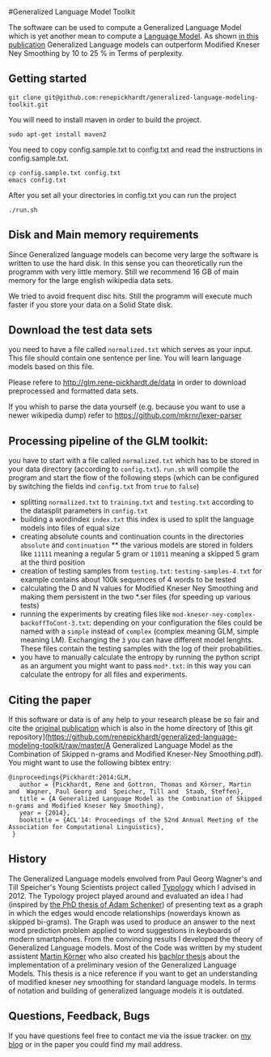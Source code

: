 #Generalized Language Model Toolkit

The software can be used to compute a Generalized Language Model which is yet another mean to compute a [Language Model](http://en.wikipedia.org/wiki/Language_model). As shown [in this publication](http://arxiv.org/pdf/1404.3377v1.pdf) Generalized Language models can outperform Modified Kneser Ney Smoothing by 10 to 25 % in Terms of perplexity.

## Getting started
```
git clone git@github.com:renepickhardt/generalized-language-modeling-toolkit.git
```
You will need to install maven in order to build the project.
```
sudo apt-get install maven2
```

You need to copy config.sample.txt to config.txt and read the instructions in config.sample.txt.
```
cp config.sample.txt config.txt
emacs config.txt
```

After you set all your directories in config.txt you can run the project
```
./run.sh
```

## Disk and Main memory requirements
Since Generalized language models can become very large the software is written to use the hard disk. In this sense you can theoretically run the programm with very little memory. Still we recommend 16 GB of main memory for the large english wikipedia data sets.

We tried to avoid frequent disc hits. Still the programm will execute much faster if you store your data on a Solid State disk.

## Download the test data sets
you need to have a file called `normalized.txt` which serves as your input. This file should contain one sentence per line. You will learn language models based on this file.

Please refere to http://glm.rene-pickhardt.de/data in order to download preprocessed and formatted data sets.

If you whish to parse the data yourself (e.g. because you want to use a newer wikipedia dump) refer to https://github.com/mkrnr/lexer-parser

## Processing pipeline of the GLM toolkit:

you have to start with a file called `normalized.txt` which has to be stored in your data directory (according to `config.txt`). `run.sh` will compile the program and start the flow of the following steps (which can be configured by switching the fields ind `config.txt` from `true` to `false`)

* splitting `normalized.txt` to `training.txt` and `testing.txt` according to the datasplit parameters in `config.txt`
* building a wordindex `index.txt` this index is used to split the language models into files of equal size
* creating absolute counts and continuation counts in the directories `absolute` and `continuation`
** the various models are stored in folders like `11111` meaning a regular 5 gram or `11011` meaning a skipped 5 gram at the third position
* creation of testing samples from `testing.txt`: `testing-samples-4.txt` for example contains about 100k sequences of 4 words to be tested
* calculating the D and N values for Modified Kneser Ney Smoothing and making them persistent in the two *.ser files (for speeding up various tests)
* running the experiments by creating files like `mod-kneser-ney-complex-backoffToCont-3.txt`: depending on your configuration the files could be named with a `simple` instead of `complex` (complex meaning GLM, simple meaning LM). Exchanging the `3` you can have different model lenghts. These files contain the testing samples with the log of their probabilities.
* you have to manually calculate the entropy by running the python script as an argument you might want to pass `mod*.txt`: in this way you can calculate the entropy for all files and experiments.

## Citing the paper
If this software or data is of any help to your research please be so fair and cite the [original publication](http://arxiv.org/pdf/1404.3377v1.pdf) which is also in the home directory of [this git repository](https://github.com/renepickhardt/generalized-language-modeling-toolkit/raw/master/A Generalized Language Model as the Combination of Skipped n-grams and Modified Kneser-Ney Smoothing.pdf).
You might want to use the following bibtex entry:
```
@inproceedings{Pickhardt:2014:GLM,
   author = {Pickhardt, Rene and Gottron, Thomas and Körner, Martin and  Wagner, Paul Georg and  Speicher, Till and  Staab, Steffen},
   title = {A Generalized Language Model as the Combination of Skipped n-grams and Modified Kneser Ney Smoothing},
   year = {2014},
   booktitle = {ACL'14: Proceedings of the 52nd Annual Meeting of the Association for Computational Linguistics},
 }
```

## History
The Generalized Language models envolved from Paul Georg Wagner's and Till Speicher's Young Scientists project called [Typology](http://www.typology.de) which I advised in 2012.
The Typology project played around and evaluated an idea I had (inspired by [the PhD thesis of Adam Schenker](http://scholarcommons.usf.edu/cgi/viewcontent.cgi?article=2466&context=etd)) of presenting text as a graph in which the edges would encode relationships (nowerdays known as skipped bi-grams). The Graph was used to produce an answer to the next word prediction problem applied to word suggestions in keyboards of modern smartphones.
From the convincing results I developed the theory of Generalized Language models.
Most of the Code was written by my student assistent [Martin Körner](http://mkoerner.de/) who also created his [bachlor thesis](https://github.com/renepickhardt/generalized-language-modeling-toolkit/raw/master/bachelor-thesis-martin-koerner.pdf) about the implementation of a preliminary vesion of the Generalized Language Models. This thesis is a nice reference if you want to get an understanding of modified kneser ney smoothing for standard language models. In terms of notation and building of generalized language models it is outdated.

## Questions, Feedback, Bugs
If you have questions feel free to contact me via the issue tracker. on [my blog](http://www.rene-pickhardt.de) or in the paper you could find my mail address.
